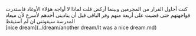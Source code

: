 كنت أحاول الفرار من المجرمين وبينما أركض قلت لماذا لا أواجه هؤلاء الأوغاد فاستدرت فواجهتهم حتى قضيت على أربعة منهم وفر الباقى قبل أن ينادينى أحدهم لأسرع لأن ميعاد المدرسة سيفوتنى ان لم أستيقظ  
[nice dream](../dream/another dream/It was a nice dream.md)
